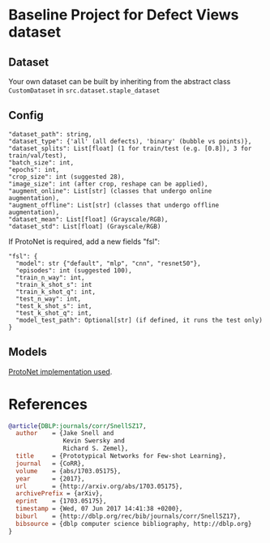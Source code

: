 # Baseline Project for Defect Views dataset

## Dataset
Your own dataset can be built by inheriting from the abstract class `CustomDataset` in `src.dataset.staple_dataset`

## Config
```
"dataset_path": string,
"dataset_type": {'all' (all defects), 'binary' (bubble vs points)},
"dataset_splits": List[float] (1 for train/test (e.g. [0.8]), 3 for train/val/test), 
"batch_size": int,
"epochs": int,
"crop_size": int (suggested 28),
"image_size": int (after crop, reshape can be applied),
"augment_online": List[str] (classes that undergo online augmentation),
"augment_offline": List[str] (classes that undergo offline augmentation),
"dataset_mean": List[float] (Grayscale/RGB),
"dataset_std": List[float] (Grayscale/RGB)
```

If ProtoNet is required, add a new fields "fsl":
```
"fsl": {
  "model": str {"default", "mlp", "cnn", "resnet50"},
  "episodes": int (suggested 100),
  "train_n_way": int,
  "train_k_shot_s": int
  "train_k_shot_q": int,
  "test_n_way": int,
  "test_k_shot_s": int,
  "test_k_shot_q": int,
  "model_test_path": Optional[str] (if defined, it runs the test only)
}
```

## Models
[ProtoNet implementation used](https://github.com/orobix/Prototypical-Networks-for-Few-shot-Learning-PyTorch).

# References
```bib
@article{DBLP:journals/corr/SnellSZ17,
  author    = {Jake Snell and
               Kevin Swersky and
               Richard S. Zemel},
  title     = {Prototypical Networks for Few-shot Learning},
  journal   = {CoRR},
  volume    = {abs/1703.05175},
  year      = {2017},
  url       = {http://arxiv.org/abs/1703.05175},
  archivePrefix = {arXiv},
  eprint    = {1703.05175},
  timestamp = {Wed, 07 Jun 2017 14:41:38 +0200},
  biburl    = {http://dblp.org/rec/bib/journals/corr/SnellSZ17},
  bibsource = {dblp computer science bibliography, http://dblp.org}
}
```
